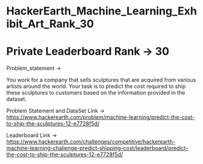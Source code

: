 # HackerEarth_Machine_Learning_Exhibit_Art_Rank_30

# Private Leaderboard Rank -> 30

Problem_statement ->

You work for a company that sells sculptures that are acquired from various artists around the world. Your task is to predict the cost required to ship these sculptures to customers based on the information provided in the dataset.


Problem Statement and DataSet Link -> https://www.hackerearth.com/problem/machine-learning/predict-the-cost-to-ship-the-sculptures-12-e7728f5d/

Leaderboard Link -> https://www.hackerearth.com/challenges/competitive/hackerearth-machine-learning-challenge-predict-shipping-cost/leaderboard/predict-the-cost-to-ship-the-sculptures-12-e7728f5d/


